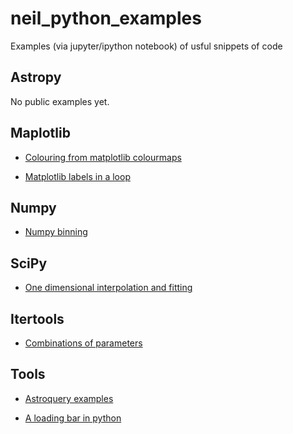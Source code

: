 # neil_python_examples
Examples (via jupyter/ipython notebook) of usful snippets of code


## Astropy

No public examples yet.

## Maplotlib

- [Colouring from matplotlib colourmaps](https://github.com/njcuk9999/neil_python_examples/blob/master/matplotlib/colour_from_colourmap.ipynb)

- [Matplotlib labels in a loop](https://github.com/njcuk9999/neil_python_examples/blob/master/matplotlib/loopy_labels.ipynb)

## Numpy

- [Numpy binning](https://github.com/njcuk9999/neil_python_examples/blob/master/numpy/numpy_bin_data.ipynb)

## SciPy

- [One dimensional interpolation and fitting](https://github.com/njcuk9999/neil_python_examples/blob/master/scipy/one_d_interp_fitting.ipynb)


## Itertools

- [Combinations of parameters](https://github.com/njcuk9999/neil_python_examples/blob/master/itertools/combinations_of_parameters.ipynb)

## Tools

- [Astroquery examples](https://github.com/njcuk9999/neil_python_examples/blob/master/tools/astroquery.ipynb)

- [A loading bar in python](https://github.com/njcuk9999/neil_python_examples/blob/master/tools/tqdm_forloop_bar.ipynb)